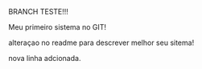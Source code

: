 BRANCH TESTE!!!

Meu primeiro sistema no GIT!

alteraçao no readme para descrever melhor seu sitema!

nova linha adcionada.
